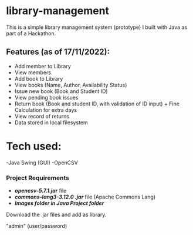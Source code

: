 # library-management

This is a simple library management system (prototype) I built with Java as part of a Hackathon.

## Features (as of 17/11/2022):

- Add member to Library
- View members
- Add book to Library
- View books (Name, Author, Availability Status)
- Issue new book (Book and Student ID)
- View pending book issues
- Return book (Book and student ID, with validation of ID input) + Fine Calculation
  for extra days
- View record of returns
- Data stored in local filesystem


# Tech used:
-Java Swing (GUI)
-OpenCSV


### Project Requirements
- ***opencsv-5.7.1.jar*** file
- ***commons-lang3-3.12.0 .jar*** file (Apache Commons Lang)
- ***Images folder in Java Project folder***

Download the .jar files and add as library.

"admin" (user/password)
